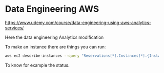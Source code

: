 # Data Engineering AWS

https://www.udemy.com/course/data-engineering-using-aws-analytics-services/


Here the data engineering Analytics modification

To make an instance there are things you can run:

```bash
aws ec2 describe-instances --query "Reservations[*].Instances[*].{Instance:InstanceId, Status:State.Name}" --output json
```

To know for example the status.